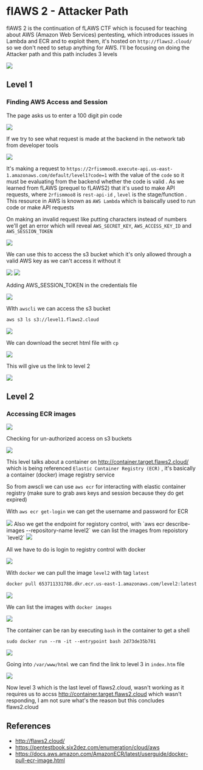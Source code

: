 # flAWS 2 - Attacker Path
flAWS 2 is the continuation of fLAWS CTF which is focused for teaching about AWS (Amazon Web Services) pentesting, which introduces issues in Lambda and ECR and to exploit them, it's hosted on `http://flaws2.cloud/` so we don't need to setup anything for AWS. I'll be focusing on doing the Attacker path and this path includes 3 levels


<img src="https://i.imgur.com/CNct7Sh.png"/>

## Level 1

### Finding AWS Access and Session

The page asks us to enter a 100 digit pin code

<img src="https://i.imgur.com/oeAdAqV.png"/>

If we try to see what request is made at the backend in the network tab from developer tools

<img src="https://i.imgur.com/HxORZHB.png"/>

It's making a request to `https://2rfismmoo8.execute-api.us-east-1.amazonaws.com/default/level1?code=1` with the value of the `code` so it must be evaluating from the backend whether the code is valid .  As we learned from fLAWS (prequel to fLAWS2) that it's used to make API requests, where `2rfismmoo8` is `rest-api-id` , `level` is the stage/function . This resource in AWS is known as `AWS Lambda` which is baiscally used to run code or make API requests

On making an invalid request like putting characters instead of numbers we'll get an error which will reveal `AWS_SECRET_KEY`, `AWS_ACCESS_KEY_ID` and `AWS_SESSION_TOKEN`

<img src="https://i.imgur.com/IvTFywf.png"/>

We can use this to access the s3 bucket which it's only allowed through a valid AWS key as we can't access it without it

<img src="https://i.imgur.com/zCY2elO.png"/>

<img src="https://i.imgur.com/PIU4ang.png"/>

Adding AWS_SESSION_TOKEN in the credentials file

<img src="https://i.imgur.com/sgLeyQp.png"/>

WIth `awscli` we can access the s3 bucket

```bash
aws s3 ls s3://level1.flaws2.cloud
```

<img src="https://i.imgur.com/XCNSurC.png"/>

We can download the secret html file with `cp`


<img src="https://i.imgur.com/hoY9zym.png"/>

This will give us the link to level 2

<img src="https://i.imgur.com/mK3uQxO.png"/>

## Level 2

### Accessing ECR images

<img src="https://i.imgur.com/FKk0t17.png"/>

Checking for un-authorized access on s3 buckets

<img src="https://i.imgur.com/ydZ23sE.png"/>

This level talks about a container on http://container.target.flaws2.cloud/ which is being referenced `Elastic Container Registry (ECR)` , it's basically a container (docker) image registry service 

So from awscli we can use `aws ecr` for interacting with elastic container registry (make sure to grab aws keys and session because they do get expired)

With `aws ecr get-login` we can get the username and password for ECR

<img src="https://i.imgur.com/Oa8auXn.png"/>
Also we get the endpoint for registory control, with `aws ecr describe-images --repository-name level2` we can list the images from repoistory `level2`

<img src="https://i.imgur.com/lveh26K.png"/>

All we have to do is login to registry control with docker

<img src="https://i.imgur.com/FzxJykn.png"/>

With `docker` we can pull the image `level2` with tag `latest`

```bash
docker pull 653711331788.dkr.ecr.us-east-1.amazonaws.com/level2:latest
```

<img src="https://i.imgur.com/spvu05a.png"/>

We can list the images with `docker images`

<img src="https://i.imgur.com/h6MFz97.png"/>

The container can be ran by executing `bash` in the container to get a shell

```
sudo docker run --rm -it --entrypoint bash 2d73de35b781
```

<img src="https://i.imgur.com/kimitwJ.png"/>

Going into `/var/www/html` we can find the link to level 3 in `index.htm` file

<img src="https://i.imgur.com/sGthtTz.png"/>

Now level 3 which is the last level of flaws2.cloud, wasn't working as 
 it requires us to accss http://container.target.flaws2.cloud which wasn't responding, I am not sure what's the reason but this concludes flaws2.cloud
## References
- http://flaws2.cloud/
- https://pentestbook.six2dez.com/enumeration/cloud/aws
- https://docs.aws.amazon.com/AmazonECR/latest/userguide/docker-pull-ecr-image.html
